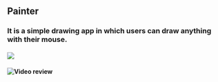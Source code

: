 ## Painter
### It is a simple drawing app in which users can draw anything with their mouse.
#### ![](https://imgur.com/wi3j5W8.jpg)
#### ![Video review](https://youtu.be/tyel8eo_Sps)
